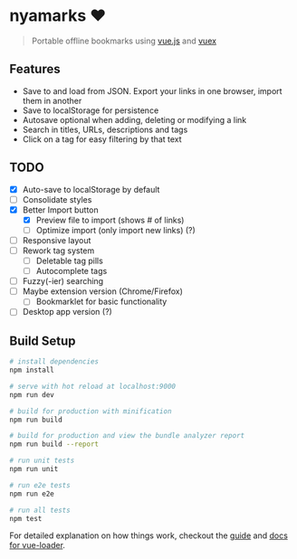 # nyamarks :hearts:

> Portable offline bookmarks using [vue.js](https://vuejs.org) and [vuex](https://vuex.vuejs.org)

## Features

* Save to and load from JSON. Export your links in one browser, import them in another
* Save to localStorage for persistence
* Autosave optional when adding, deleting or modifying a link
* Search in titles, URLs, descriptions and tags
* Click on a tag for easy filtering by that text

## TODO

* [x] Auto-save to localStorage by default
* [ ] Consolidate styles
* [x] Better Import button
  * [x] Preview file to import (shows # of links)
  * [ ] Optimize import (only import new links) (?)
* [ ] Responsive layout
* [ ] Rework tag system
  * [ ] Deletable tag pills
  * [ ] Autocomplete tags
* [ ] Fuzzy(-ier) searching
* [ ] Maybe extension version (Chrome/Firefox)
  * [ ] Bookmarklet for basic functionality
* [ ] Desktop app version (?)

## Build Setup

``` bash
# install dependencies
npm install

# serve with hot reload at localhost:9000
npm run dev

# build for production with minification
npm run build

# build for production and view the bundle analyzer report
npm run build --report

# run unit tests
npm run unit

# run e2e tests
npm run e2e

# run all tests
npm test
```

For detailed explanation on how things work, checkout the [guide](http://vuejs-templates.github.io/webpack/) and [docs for vue-loader](http://vuejs.github.io/vue-loader).
